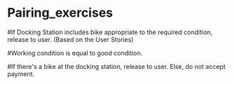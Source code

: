 # Pairing_exercises

#If Docking Station includes bike appropriate to the required condition, release to user. (Based on the User Stories)

#Working condition is equal to good condition.

#If there's a bike at the docking station, release to user. Else, do not accept payment.
